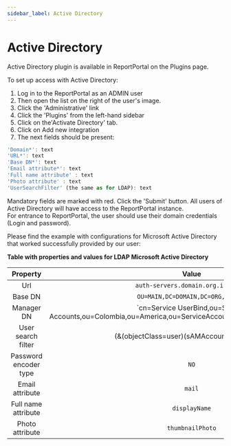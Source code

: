 ```yaml
---
sidebar_label: Active Directory
---
```


# Active Directory

Active Directory plugin is available in ReportPortal on the Plugins page.

To set up access with Active Directory:

1. Log in to the ReportPortal as an ADMIN user
2. Then open the list on the right of the user's image.
3. Click the 'Administrative' link
4. Click the 'Plugins' from the left-hand sidebar
5. Click on the'Activate Directory' tab.
6. Click on Add new integration
7. The next fields should be present:

```javascript 
'Domain*': text
'URL*': text
'Base DN*': text
'Email attribute*': text
'Full name attribute' : text
'Photo attribute' : text
'UserSearchFilter' (the same as for LDAP): text 
  ```

Mandatory fields are marked with red.
Click the 'Submit' button.
All users of Active Directory will have access to the ReportPortal instance.  
For entrance to ReportPortal, the user should use their domain credentials (Login and password).



Please find the example with configurations for Microsoft Active Directory that worked successfully provided by our user:

**Table with properties and values for LDAP Microsoft Active Directory**

|          Property         |                                                          Value                                                          |
|:---------------------:|:----------------------------------------------------------------------------------------------------------------------:|
| Url                   | `auth-servers.domain.org.int:3358`                                                                                     |
| Base DN               | `OU=MAIN,DC=DOMAIN,DC=ORG,DC=INT`                                                                                      |
| Manager DN            | `cn=Service UserBind,ou=Service Accounts,ou=Colombia,ou=America,ou=ServiceAccounts,dc=DOMAIN,dc=ORG,dc=INT              |
| User search filter    | (&(objectClass=user)(sAMAccountName={0}))` |
| Password encoder type | `NO`                                                                                                                     |
| Email attribute       | `mail`                                                                                                                   |
| Full name attribute   | `displayName`                                                                                                            |
| Photo attribute       | `thumbnailPhoto`                                                                                                         |

